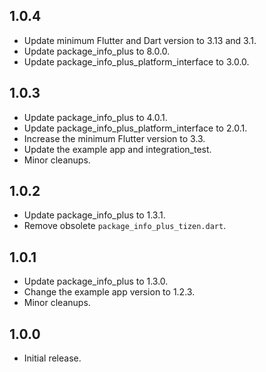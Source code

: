## 1.0.4

* Update minimum Flutter and Dart version to 3.13 and 3.1.
* Update package_info_plus to 8.0.0.
* Update package_info_plus_platform_interface to 3.0.0.

## 1.0.3

* Update package_info_plus to 4.0.1.
* Update package_info_plus_platform_interface to 2.0.1.
* Increase the minimum Flutter version to 3.3.
* Update the example app and integration_test.
* Minor cleanups.

## 1.0.2

* Update package_info_plus to 1.3.1.
* Remove obsolete `package_info_plus_tizen.dart`.

## 1.0.1

* Update package_info_plus to 1.3.0.
* Change the example app version to 1.2.3.
* Minor cleanups.

## 1.0.0

* Initial release.
